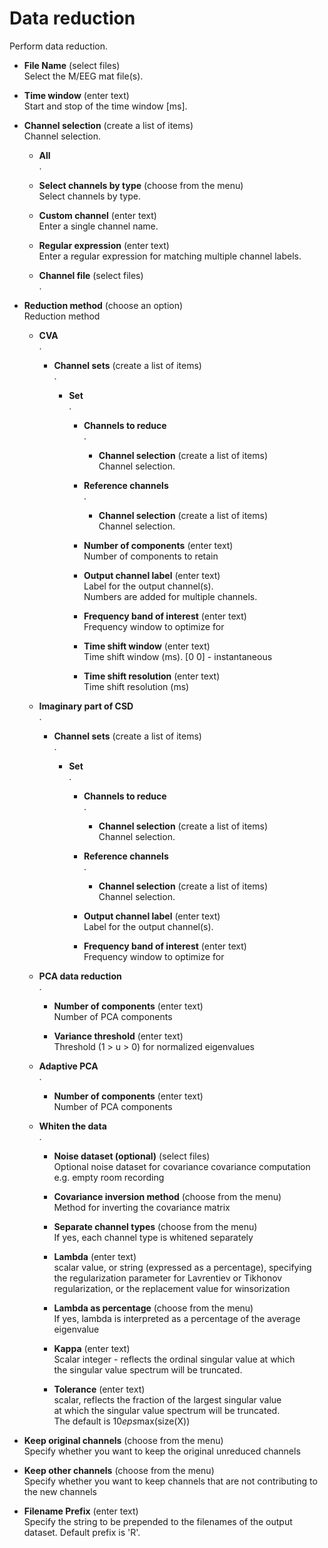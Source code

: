 # Data reduction  
Perform data reduction.   

* **File Name** (select files)  
Select the M/EEG mat file(s).   

* **Time window** (enter text)  
Start and stop of the time window [ms].   

* **Channel selection** (create a list of items)  
Channel selection.   

    * **All**   
    .   

    * **Select channels by type** (choose from the menu)  
    Select channels by type.   

    * **Custom channel** (enter text)  
    Enter a single channel name.   

    * **Regular expression** (enter text)  
    Enter a regular expression for matching multiple channel labels.   

    * **Channel file** (select files)  
    .   

* **Reduction method** (choose an option)  
Reduction method   

    * **CVA**   
    .   

        * **Channel sets** (create a list of items)  
        .   

            * **Set**   
            .   

                * **Channels to reduce**   
                .   

                    * **Channel selection** (create a list of items)  
                    Channel selection.   

                * **Reference channels**   
                .   

                    * **Channel selection** (create a list of items)  
                    Channel selection.   

                * **Number of components** (enter text)  
                Number of components to retain   

                * **Output channel label** (enter text)  
                Label for the output channel(s).   
                Numbers are added for multiple channels.   

                * **Frequency band of interest** (enter text)  
                Frequency window to optimize for   

                * **Time shift window** (enter text)  
                Time shift window (ms). [0 0] - instantaneous   

                * **Time shift resolution** (enter text)  
                Time shift resolution (ms)   

    * **Imaginary part of CSD**   
    .   

        * **Channel sets** (create a list of items)  
        .   

            * **Set**   
            .   

                * **Channels to reduce**   
                .   

                    * **Channel selection** (create a list of items)  
                    Channel selection.   

                * **Reference channels**   
                .   

                    * **Channel selection** (create a list of items)  
                    Channel selection.   

                * **Output channel label** (enter text)  
                Label for the output channel(s).   

                * **Frequency band of interest** (enter text)  
                Frequency window to optimize for   

    * **PCA data reduction**   
    .   

        * **Number of components** (enter text)  
        Number of PCA components   

        * **Variance threshold** (enter text)  
        Threshold (1 > u > 0) for normalized eigenvalues   

    * **Adaptive PCA**   
    .   

        * **Number of components** (enter text)  
        Number of PCA components   

    * **Whiten the data**   
    .   

        * **Noise dataset (optional)** (select files)  
        Optional noise dataset for covariance covariance computation   
        e.g. empty room recording   

        * **Covariance inversion method** (choose from the menu)  
        Method for inverting the covariance matrix   

        * **Separate channel types** (choose from the menu)  
        If yes, each channel type is whitened separately   

        * **Lambda** (enter text)  
        scalar value, or string (expressed as a percentage), specifying   
        the regularization parameter for Lavrentiev or Tikhonov   
        regularization, or the replacement value for winsorization   

        * **Lambda as percentage** (choose from the menu)  
        If yes, lambda is interpreted as a percentage of the average eigenvalue   

        * **Kappa** (enter text)  
        Scalar integer - reflects the ordinal singular value at which   
        the singular value spectrum will be truncated.   

        * **Tolerance** (enter text)  
        scalar, reflects the fraction of the largest singular value   
        at which the singular value spectrum will be truncated.   
        The default is 10*eps*max(size(X))   

* **Keep original channels** (choose from the menu)  
Specify whether you want to keep the original unreduced channels   

* **Keep other channels** (choose from the menu)  
Specify whether you want to keep channels that are not contributing to the new channels   

* **Filename Prefix** (enter text)  
Specify the string to be prepended to the filenames of the output dataset. Default prefix is 'R'.   
